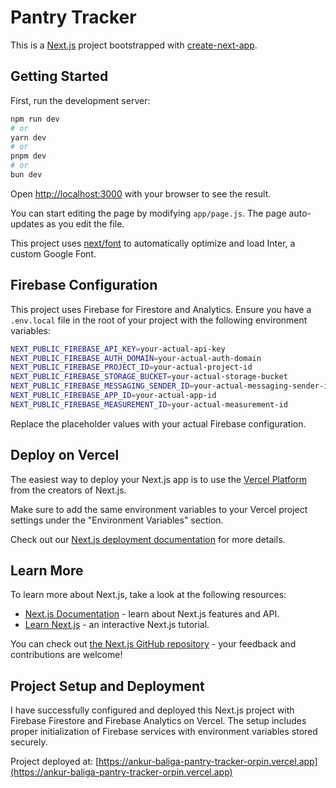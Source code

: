 # Pantry Tracker

This is a [Next.js](https://nextjs.org/) project bootstrapped with [create-next-app](https://github.com/vercel/next.js/tree/canary/packages/create-next-app).

## Getting Started

First, run the development server:

```bash
npm run dev
# or
yarn dev
# or
pnpm dev
# or
bun dev
```

Open [http://localhost:3000](http://localhost:3000) with your browser to see the result.

You can start editing the page by modifying `app/page.js`. The page auto-updates as you edit the file.

This project uses [next/font](https://nextjs.org/docs/basic-features/font-optimization) to automatically optimize and load Inter, a custom Google Font.

## Firebase Configuration

This project uses Firebase for Firestore and Analytics. Ensure you have a `.env.local` file in the root of your project with the following environment variables:

```bash
NEXT_PUBLIC_FIREBASE_API_KEY=your-actual-api-key
NEXT_PUBLIC_FIREBASE_AUTH_DOMAIN=your-actual-auth-domain
NEXT_PUBLIC_FIREBASE_PROJECT_ID=your-actual-project-id
NEXT_PUBLIC_FIREBASE_STORAGE_BUCKET=your-actual-storage-bucket
NEXT_PUBLIC_FIREBASE_MESSAGING_SENDER_ID=your-actual-messaging-sender-id
NEXT_PUBLIC_FIREBASE_APP_ID=your-actual-app-id
NEXT_PUBLIC_FIREBASE_MEASUREMENT_ID=your-actual-measurement-id
```

Replace the placeholder values with your actual Firebase configuration.

## Deploy on Vercel

The easiest way to deploy your Next.js app is to use the [Vercel Platform](https://vercel.com/new?utm_medium=default-template&filter=next.js&utm_source=create-next-app&utm_campaign=create-next-app-readme) from the creators of Next.js.

Make sure to add the same environment variables to your Vercel project settings under the "Environment Variables" section.

Check out our [Next.js deployment documentation](https://nextjs.org/docs/deployment) for more details.

## Learn More

To learn more about Next.js, take a look at the following resources:

- [Next.js Documentation](https://nextjs.org/docs) - learn about Next.js features and API.
- [Learn Next.js](https://nextjs.org/learn) - an interactive Next.js tutorial.

You can check out [the Next.js GitHub repository](https://github.com/vercel/next.js/) - your feedback and contributions are welcome!

## Project Setup and Deployment

I have successfully configured and deployed this Next.js project with Firebase Firestore and Firebase Analytics on Vercel. The setup includes proper initialization of Firebase services with environment variables stored securely.

Project deployed at: [https://ankur-baliga-pantry-tracker-orpin.vercel.app](https://ankur-baliga-pantry-tracker-orpin.vercel.app)
